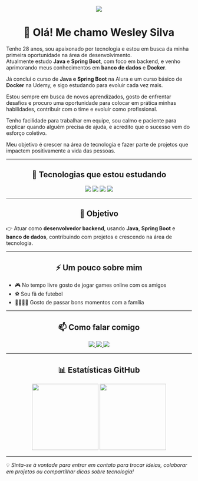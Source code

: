 <p align="center">
  <img src="https://img.shields.io/github/followers/wesleydsilva9609?style=social" />
</p>

<h1 align="center">👋 Olá! Me chamo Wesley Silva</h1>

Tenho 28 anos, sou apaixonado por tecnologia e estou em busca da minha primeira oportunidade na área de desenvolvimento.  
Atualmente estudo **Java** e **Spring Boot**, com foco em backend, e venho aprimorando meus conhecimentos em **banco de dados** e **Docker**.  

Já concluí o curso de **Java e Spring Boot** na Alura e um curso básico de **Docker** na Udemy, e sigo estudando para evoluir cada vez mais.  

Estou sempre em busca de novos aprendizados, gosto de enfrentar desafios e procuro uma oportunidade para colocar em prática minhas habilidades, contribuir com o time e evoluir como profissional.  

 Tenho facilidade para trabalhar em equipe, sou calmo e paciente para explicar quando alguém precisa de ajuda, e acredito que o sucesso vem do esforço coletivo.
 
Meu objetivo é crescer na área de tecnologia e fazer parte de projetos que impactem positivamente a vida das pessoas.

---

<h2 align="center">🚀 Tecnologias que estou estudando</h2>

<p align="center">
  <img src="https://img.shields.io/badge/Java-FF7800?style=for-the-badge&logo=openjdk&logoColor=white"/>
  <img src="https://img.shields.io/badge/Spring-6DB33F?style=for-the-badge&logo=spring&logoColor=white"/>
  <img src="https://img.shields.io/badge/PostgreSQL-336791?style=for-the-badge&logo=postgresql&logoColor=white"/>
  <img src="https://img.shields.io/badge/Docker-2496ED?style=for-the-badge&logo=docker&logoColor=white"/>
</p>

---

<h2 align="center">🎯 Objetivo</h2>

👉 Atuar como **desenvolvedor backend**, usando **Java**, **Spring Boot** e **banco de dados**, contribuindo com projetos e crescendo na área de tecnologia.

---

<h2 align="center">⚡ Um pouco sobre mim</h2>

- 🎮 No tempo livre gosto de jogar games online com os amigos  
- ⚽ Sou fã de futebol  
- 👨‍👩‍👧‍👦 Gosto de passar bons momentos com a família  

---

<h2 align="center">📫 Como falar comigo</h2>

<p align="center">
  <a href="https://www.instagram.com/wesley.deivid.7/" target="_blank">
    <img src="https://img.shields.io/badge/-Instagram-%23E4405F?style=for-the-badge&logo=instagram&logoColor=white" />
  </a>
  <a href="mailto:wesleydsilva96@gmail.com" target="_blank">
    <img src="https://img.shields.io/badge/Gmail-D14836?style=for-the-badge&logo=gmail&logoColor=white" />
  </a>
  <a href="https://www.linkedin.com/in/wesley-silva-01a134346/" target="_blank">
    <img src="https://img.shields.io/badge/-LinkedIn-%230077B5?style=for-the-badge&logo=linkedin&logoColor=white" />
  </a>
</p>

---

<h2 align="center">📊 Estatísticas GitHub</h2>

<p align="center">
  <img height="180em" src="https://github-readme-stats.vercel.app/api?username=wesleydsilva9609&show_icons=true&theme=dark&locale=pt-br"/>
  <img height="180em" src="https://github-readme-stats.vercel.app/api/top-langs/?username=wesleydsilva9609&layout=compact&theme=dark"/>
</p>

---

💡 *Sinta-se à vontade para entrar em contato para trocar ideias, colaborar em projetos ou compartilhar dicas sobre tecnologia!*

